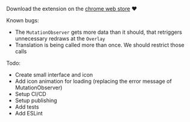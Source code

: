 Download the extension on the [chrome web store](https://chrome.google.com/webstore/detail/mophilpmoddkikifoloihkgcfofgmekj/preview?hl=en-GB&authuser=0) ♥

Known bugs:
- The `MutationObserver` gets more data than it should, that retriggers unnecessary redraws at the `Overlay`
- Translation is being called more than once. We should restrict those calls

Todo:
- Create small interface and icon
- Add icon animation for loading (replacing the error message of MutationObserver)
- Setup CI/CD
- Setup publishing
- Add tests
- Add ESLint
